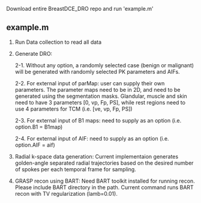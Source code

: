Download entire BreastDCE_DRO repo and run 'example.m'

example.m
-----------------------------------------------------------
1. Run Data collection to read all data

2. Generate DRO:

   2-1. Without any option, a randomly selected case (benign or malignant) will be generated with randomly selected PK parameters and AIFs.

   2-2. For external input of parMap: user can supply their own parameters.
   The parameter maps need to be in 2D, and need to be generated using the segmentation masks.
   Glandular, muscle and skin need to have 3 parameters [0, vp, Fp, PS], while rest regions need to use 4 parameters for TCM (i.e. [ve, vp, Fp, PS])

   2-3. For external input of B1 maps: need to supply as an option (i.e. option.B1 = B1map)

   2-4. For external input of AIF: need to supply as an option (i.e. option.AIF = aif)

3. Radial k-space data generation: Current implementaion generates golden-angle separated radial trajectories based on the desired number of spokes per each temporal frame for sampling.

4. GRASP recon using BART: Need BART toolkit installed for running recon. Please include BART directory in the path. Current command runs BART recon with TV regularization (lamb=0.01).

   
